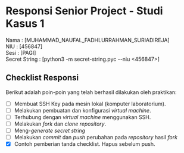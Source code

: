 # Responsi Senior Project - Studi Kasus 1

Nama : [MUHAMMAD_NAUFAL_FADHLURRAHMAN_SURIADIREJA]  
NIU : [456847]  
Sesi : [PAGI]  
Secret String : [python3 -m secret-string.pyc --niu <456847>]

## Checklist Responsi

Berikut adalah poin-poin yang telah berhasil dilakukan oleh praktikan:

- [ ] Membuat SSH Key pada mesin lokal (komputer laboratorium).
- [ ] Melakukan pembuatan dan konfigurasi _virtual machine_.
- [ ] Terhubung dengan _virtual machine_ menggunakan SSH.
- [ ] Melakukan _fork_ dan _clone_ _repository_.
- [ ] Meng-_generate_ _secret string_
- [ ] Melakukan _commit_ dan _push_ perubahan pada _repository_ hasil _fork_
- [x] Contoh pemberian tanda checklist. Hapus sebelum push.
